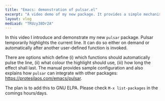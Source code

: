 ```yaml
---
title: "Emacs: demonstration of pulsar.el"
excerpt: "A video demo of my new package. It provides a simple mechanism to temporarily highlight the current line."
layout: vlog
mediaid: "TRUzy38Dr2A"
---
```


In this video I introduce and demonstrate my new `pulsar` package.
Pulsar temporarily highlights the current line.  It can do so either on
demand or automatically after another user-defined function is
invoked.

There are options which define (i) which functions should automatically
pulse the line, (ii) what colour the highlight should use, (iii) how
long the effect shall last.  The manual provides sample configuration
and also explains how `pulsar` can integrate with other packages:
<https://protesilaos.com/emacs/pulsar>.

The plan is to add this to GNU ELPA.  Please check `M-x list-packages`
in the comings hours/days.
